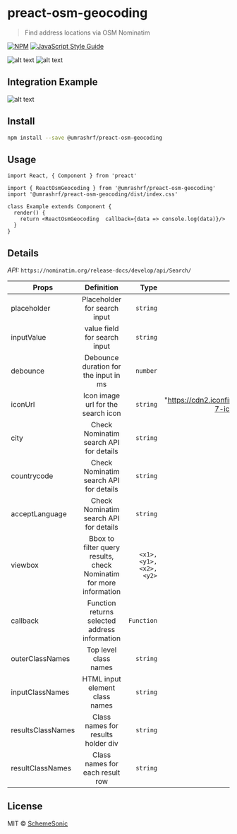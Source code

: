 # preact-osm-geocoding

> Find address locations via OSM Nominatim

[![NPM](https://img.shields.io/npm/v/@umrashrf/preact-osm-geocoding.svg)](https://www.npmjs.com/package/@umrashrf/preact-osm-geocoding) [![JavaScript Style Guide](https://img.shields.io/badge/code_style-standard-brightgreen.svg)](https://standardjs.com)

![alt text](./images/search.png)
![alt text](./images/result.png)
## Integration Example
![alt text](./images/integration.gif)
## Install

```bash
npm install --save @umrashrf/preact-osm-geocoding
```

## Usage

```tsx
import React, { Component } from 'preact'

import { ReactOsmGeocoding } from '@umrashrf/preact-osm-geocoding'
import '@umrashrf/preact-osm-geocoding/dist/index.css'

class Example extends Component {
  render() {
    return <ReactOsmGeocoding  callback={data => console.log(data)}/>
  }
}
```
## Details
*API:* ```https://nominatim.org/release-docs/develop/api/Search/```

| Props        | Definition     | Type  | Default  |
| ------------- |:-------------:| -----:|-----:|
| placeholder   | Placeholder for search input          | `string` | "Enter address" |
| inputValue   | value field for search input          | `string` | "" |
| debounce      | Debounce duration for the input in ms | `number` | 1000 |
| iconUrl       | Icon image url for the search icon    | `string` |  "https://cdn2.iconfinder.com/data/icons/ios-7-icons/50/search-512.png"|
| city          | Check Nominatim search API for details| `string` | "" |
| countrycode   | Check Nominatim search API for details | `string` | "tr" |
| acceptLanguage| Check Nominatim search API for details | `string` | "tr" |
| viewbox       | Bbox to filter query results, check Nominatim for more information | `<x1>,<y1>,<x2>,<y2>` | "" |
| callback      | Function returns selected address information | `Function` | undefined |
| outerClassNames      | Top level class names | `string` | "" |
| inputClassNames      | HTML input element class names | `string` | "" |
| resultsClassNames      | Class names for results holder div | `string` | "" |
| resultClassNames      | Class names for each result row | `string` | "" |

## License

MIT © [SchemeSonic](https://github.com/SchemeSonic)
